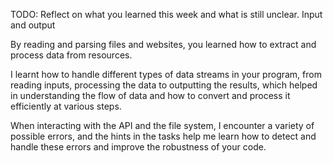 TODO: Reflect on what you learned this week and what is still unclear.
Input and output

By reading and parsing files and websites, you learned how to extract and process data from resources.

I learnt how to handle different types of data streams in your program, from reading inputs, processing the data to outputting the results, which helped in understanding the flow of data and how to convert and process it efficiently at various steps.

When interacting with the API and the file system, I encounter a variety of possible errors, and the hints in the tasks help me learn how to detect and handle these errors and improve the robustness of your code.

